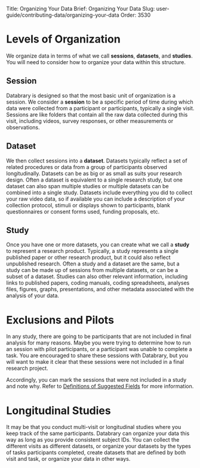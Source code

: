 Title: Organizing Your Data
Brief: Organizing Your Data
Slug: user-guide/contributing-data/organizing-your-data
Order: 3530

# Levels of Organization

We organize data in terms of what we call **sessions**, **datasets**, and **studies**. You will need to consider how to organize your data within this structure. 

## Session

Databrary is designed so that the most basic unit of organization is a session. We consider a **session** to be a specific period of time during which data were collected from a participant or participants, typically a single visit. Sessions are like folders that contain all the raw data collected during this visit, including videos, survey responses, or other measurements or observations.

## Dataset

We then collect sessions into a **dataset**. Datasets typically reflect a set of related procedures or data from a group of participants observed longitudinally. Datasets can be as big or as small as suits your research design. Often a dataset is equivalent to a single research study, but one dataset can also span multiple studies or multiple datasets can be combined into a single study. Datasets include everything you did to collect your raw video data, so if available you can include a description of your collection protocol, stimuli or displays shown to participants, blank questionnaires or consent forms used, funding proposals, etc.

## Study

Once you have one or more datasets, you can create what we call a **study** to represent a research product. Typically, a study represents a single published paper or other research product, but it could also reflect unpublished research. Often a study and a dataset are the same, but a study can be made up of sessions from multiple datasets, or can be a subset of a dataset. Studies can also other relevant information, including links to published papers, coding manuals, coding spreadsheets, analyses files, figures, graphs, presentations, and other metadata associated with the analysis of your data.

# Exclusions and Pilots

In any study, there are going to be participants that are not included in final analysis for many reasons. Maybe you were trying to determine how to run an session with pilot participants, or a participant was unable to complete a task. You are encouraged to share these sessions with Databrary, but you will want to make it clear that these sessions were not included in a final research project. 

Accordingly, you can mark the sessions that were not included in a study and note why. Refer to [Definitions of Suggested Fields](../collecting-shareable-data/planning-for-data-sharing/definitions.html) for more information.

# Longitudinal Studies

It may be that you conduct multi-visit or longitudinal studies where you keep track of the same participants. Databrary can organize your data this way as long as you provide consistent subject IDs. You can collect the different visits as different datasets, or organize your datasets by the types of tasks participants completed, create datasets that are defined by both visit and task, or organize your data in other ways.
